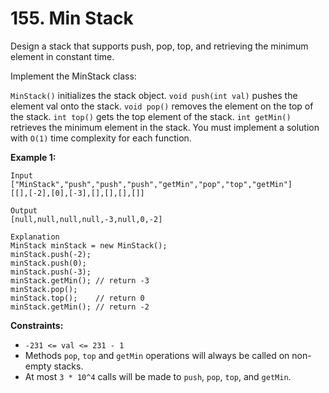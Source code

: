 # 155. Min Stack

Design a stack that supports push, pop, top, and retrieving the minimum element in constant time.

Implement the MinStack class:

`MinStack()` initializes the stack object.
`void push(int val)` pushes the element val onto the stack.
`void pop()` removes the element on the top of the stack.
`int top()` gets the top element of the stack.
`int getMin()` retrieves the minimum element in the stack.
You must implement a solution with `O(1)` time complexity for each function.

**Example 1:**

```
Input
["MinStack","push","push","push","getMin","pop","top","getMin"]
[[],[-2],[0],[-3],[],[],[],[]]

Output
[null,null,null,null,-3,null,0,-2]

Explanation
MinStack minStack = new MinStack();
minStack.push(-2);
minStack.push(0);
minStack.push(-3);
minStack.getMin(); // return -3
minStack.pop();
minStack.top();    // return 0
minStack.getMin(); // return -2
``` 

**Constraints:**

- `-231 <= val <= 231 - 1`
- Methods `pop`, `top` and `getMin` operations will always be called on non-empty stacks.
- At most `3 * 10^4` calls will be made to `push`, `pop`, `top`, and `getMin`.
